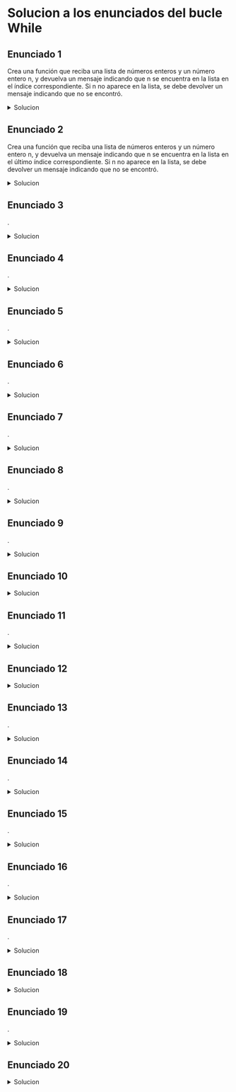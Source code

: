 # Solucion a los enunciados del bucle While

## Enunciado 1

Crea una función que reciba una lista de números enteros y un número entero n, y devuelva un mensaje indicando que n se encuentra en la lista en el índice correspondiente. Si n no aparece en la lista, se debe devolver un mensaje indicando que no se encontró.

<details>
  <summary>Solucion</summary>
  
  ```kotlin
 fun main() {
    val listaNumeros = listOf<Int>(1, 2, 3, 4, 5, 6)
    println("ingrese el numero")
    val numero = readln().toInt()


    var indice = 0
    var encontrado = false

    while (indice < listaNumeros.size) {
        if (listaNumeros[indice] == numero) {
            encontrado = true
            break
        }
        indice++
    }

    if (encontrado) {
        println("El número $numero se encuentra en la lista en el índice $indice.")
    } else {
        println("El número $numero no se encontró en la lista.")
    }
    println("la lista era: ${listaNumeros.joinToString()}")
}

  ```
</details>

## Enunciado 2

Crea una función que reciba una lista de números enteros y un número entero n, y devuelva un mensaje indicando que n se encuentra en la lista en el último índice correspondiente. Si n no aparece en la lista, se debe devolver un mensaje indicando que no se encontró.

<details>
  <summary>Solucion</summary>
  
  ```kotlin
 fun main() {
    val listaNumeros = listOf<Int>(1, 2, 3, 4, 5, 6)
    println("ingrese el numero")
    val numero = readln().toInt()
    var indice = -1

    for (i in listaNumeros.indices) {
        if (listaNumeros[i] == numero){
            indice = 1
        }
    }   
    if (indice != -1){
        println("$numero se encuentra en el ultimo indice $indice")
    }else{
        println("$numero no se encuentra en la lista")
    }

}

  ```
</details>

## Enunciado 3

.

<details>
  <summary>Solucion</summary>
  
  ```kotlin
 
  ```
</details>

## Enunciado 4

.

<details>
  <summary>Solucion</summary>
  
  ```kotlin
 
  ```
</details>

## Enunciado 5

.

<details>
  <summary>Solucion</summary>
  
  ```kotlin
 
  ```
</details>

## Enunciado 6

.

<details>
  <summary>Solucion</summary>
  
  ```kotlin
 
  ```
</details>

## Enunciado 7

.

<details>
  <summary>Solucion</summary>
  
  ```kotlin
 
  ```
</details>

## Enunciado 8

.

<details>
  <summary>Solucion</summary>
  
  ```kotlin
 
  ```
</details>

## Enunciado 9

.

<details>
  <summary>Solucion</summary>
  
  ```kotlin
 
  ```
</details>

## Enunciado 10

<details>
  <summary>Solucion</summary>
  
  ```kotlin
 
  ```
</details>

## Enunciado 11

.

<details>
  <summary>Solucion</summary>
  
  ```kotlin
 
  ```
</details>

## Enunciado 12

<details>
  <summary>Solucion</summary>
  
  ```kotlin
 
  ```
</details>

## Enunciado 13

.

<details>
  <summary>Solucion</summary>
  
  ```kotlin
 
  ```
</details>

## Enunciado 14

.

<details>
  <summary>Solucion</summary>
  
  ```kotlin
 
  ```
</details>

## Enunciado 15

.

<details>
  <summary>Solucion</summary>
  
  ```kotlin
 
  ```
</details>

## Enunciado 16

.

<details>
  <summary>Solucion</summary>
  
  ```kotlin
 
  ```
</details>

## Enunciado 17

.

<details>
  <summary>Solucion</summary>
  
  ```kotlin
 
  ```
</details>

## Enunciado 18

<details>
  <summary>Solucion</summary>
  
  ```kotlin
 
  ```
</details>

## Enunciado 19

.

<details>
  <summary>Solucion</summary>
  
  ```kotlin
 
  ```
</details>

## Enunciado 20

<details>
  <summary>Solucion</summary>
  
  ```kotlin
 
  ```
</details>

